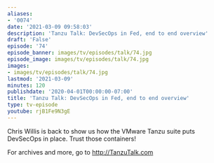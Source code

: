 ```yaml
---
aliases:
- '0074'
date: '2021-03-09 09:58:03'
description: 'Tanzu Talk: DevSecOps in Fed, end to end overview'
draft: 'False'
episode: '74'
episode_banner: images/tv/episodes/talk/74.jpg
episode_image: images/tv/episodes/talk/74.jpg
images:
- images/tv/episodes/talk/74.jpg
lastmod: '2021-03-09'
minutes: 120
publishdate: '2020-04-01T00:00:00-07:00'
title: 'Tanzu Talk: DevSecOps in Fed, end to end overview'
type: tv-episode
youtube: rjB1Fe9N3gE
---
```


Chris Willis is back to show us how the VMware Tanzu suite puts DevSecOps in place. Trust those containers!

For archives and more,  go to http://TanzuTalk.com